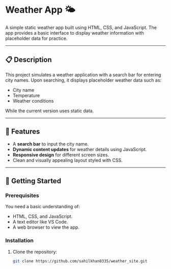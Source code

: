 # Weather App 🌤️

A simple static weather app built using HTML, CSS, and JavaScript. The app provides a basic interface to display weather information with placeholder data for practice.

---

## 📋 Description
This project simulates a weather application with a search bar for entering city names. Upon searching, it displays placeholder weather data such as:
- City name
- Temperature
- Weather conditions

While the current version uses static data.

---

## 🎯 Features
- A **search bar** to input the city name.
- **Dynamic content updates** for weather details using JavaScript.
- **Responsive design** for different screen sizes.
- Clean and visually appealing layout styled with CSS.

---

## 🚀 Getting Started

### Prerequisites
You need a basic understanding of:
- HTML, CSS, and JavaScript.
- A text editor like VS Code.
- A web browser to view the app.

### Installation
1. Clone the repository:
   ```bash
   git clone https://github.com/sahilkhan0335/weather_site.git
